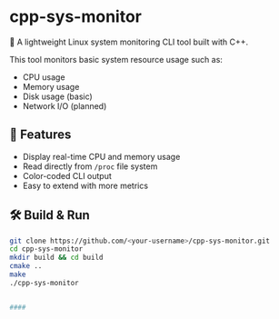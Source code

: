 # cpp-sys-monitor

🚀 A lightweight Linux system monitoring CLI tool built with C++.

This tool monitors basic system resource usage such as:

- CPU usage
- Memory usage
- Disk usage (basic)
- Network I/O (planned)

## 🔧 Features

- Display real-time CPU and memory usage
- Read directly from `/proc` file system
- Color-coded CLI output
- Easy to extend with more metrics

## 🛠️ Build & Run

```bash
git clone https://github.com/<your-username>/cpp-sys-monitor.git
cd cpp-sys-monitor
mkdir build && cd build
cmake ..
make
./cpp-sys-monitor


####
